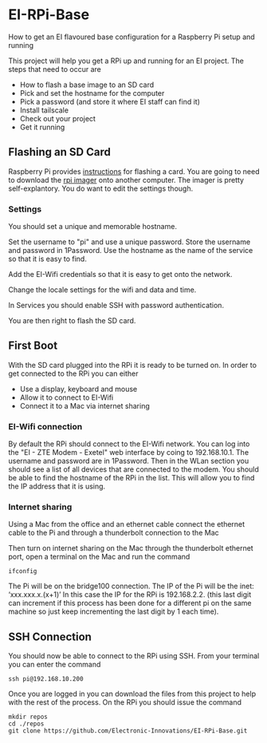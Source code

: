 # EI-RPi-Base
How to get an EI flavoured base configuration for a Raspberry Pi setup and running

This project will help you get a RPi up and running for an EI project. The steps that need to occur are
- How to flash a base image to an SD card
- Pick and set the hostname for the computer
- Pick a password (and store it where EI staff can find it)
- Install tailscale
- Check out your project
- Get it running

## Flashing an SD Card
Raspberry Pi provides [instructions](https://www.raspberrypi.com/documentation/computers/getting-started.html) for flashing a card. You are going to need to download the [rpi imager](https://www.raspberrypi.com/software/) onto another computer. The imager is pretty self-explantory. You do want to edit the settings though.

### Settings
You should set a unique and memorable hostname.

Set the username to "pi" and use a unique password. Store the username and password in 1Password. Use the hostname as the name of the service so that it is easy to find.

Add the EI-Wifi credentials so that it is easy to get onto the network.

Change the locale settings for the wifi and data and time.

In Services you should enable SSH with password authentication.

You are then right to flash the SD card.

## First Boot
With the SD card plugged into the RPi it is ready to be turned on. In order to get connected to the RPi you can either
- Use a display, keyboard and mouse
- Allow it to connect to EI-Wifi
- Connect it to a Mac via internet sharing

### EI-Wifi connection
By default the RPi should connect to the EI-Wifi network. You can log into the "EI - ZTE Modem - Exetel" web interface by coing to 192.168.10.1. The username and password are in 1Password. Then in the WLan section you should see a list of all devices that are connected to the modem. You should be able to find the hostname of the RPi in the list. This will allow you to find the IP address that it is using.

### Internet sharing
Using a Mac from the office and an ethernet cable connect the ethernet cable to the Pi and through a thunderbolt connection to the Mac 

Then turn on internet sharing on the Mac through the thunderbolt ethernet port, open a terminal on the Mac and run the command 

	ifconfig

The Pi will be on the bridge100 connection. The IP of the Pi will be the inet: ‘xxx.xxx.x.(x+1)’
In this case the IP for the RPi is 192.168.2.2. (this last digit can increment if this process has been done for a different pi on the same machine so just keep incrementing the last digit by 1 each time).

## SSH Connection
You should now be able to connect to the RPi using SSH. From your terminal you can enter the command 


    ssh pi@192.168.10.200

Once you are logged in you can download the files from this project to help with the rest of the process. On the RPi you should issue the command

    mkdir repos
    cd ./repos
    git clone https://github.com/Electronic-Innovations/EI-RPi-Base.git

